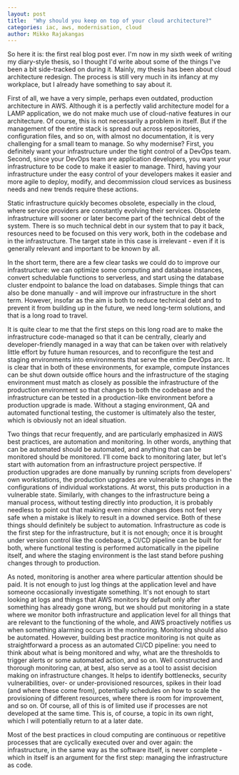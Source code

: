 ```yaml
---
layout: post
title:  "Why should you keep on top of your cloud architecture?"
categories: iac, aws, modernisation, cloud
author: Mikko Rajakangas
---
```

So here it is: the first real blog post ever. I'm now in my sixth week of writing
my diary-style thesis, so I thought I'd write about some of the things I've been
a bit side-tracked on during it. Mainly, my thesis has been about cloud architecture
redesign. The process is still very much in its infancy at my workplace, but I
already have something to say about it.

<!--excerpt-->

First of all, we have a very simple, perhaps even outdated, production architecture
in AWS. Although it is a perfectly valid architecture model for a LAMP application,
we do not make much use of cloud-native features in our architecture. Of course,
this is not necessarily a problem in itself. But if the management of the entire
stack is spread out across repositories, configuration files, and so on, with
almost no documentation, it is very challenging for a small team to manage. So
why modernise? First, you definitely want your infrastructure under the tight
control of a DevOps team. Second, since your DevOps team are application developers,
you want your infrastructure to be code to make it easier to manage. Third, having
your infrastructure under the easy control of your developers makes it easier
and more agile to deploy, modify, and decommission cloud services as business
needs and new trends require these actions.

Static infrastructure quickly becomes obsolete, especially in the cloud, where
service providers are constantly evolving their services. Obsolete infrastructure
will sooner or later become part of the technical debt of the system. There is
so much technical debt in our system that to pay it back, resources need to be
focused on this very work, both in the codebase and in the infrastructure. The
target state in this case is irrelevant - even if it is generally relevant and
important to be known by all.

In the short term, there are a few clear tasks we could do to improve our infrastructure:
we can optimize some computing and database instances, convert schedulable functions
to serverless, and start using the database cluster endpoint to balance the load
on databases. Simple things that can also be done manually - and will improve our
infrastructure in the short term. However, insofar as the aim is both to reduce
technical debt and to prevent it from building up in the future, we need long-term
solutions, and that is a long road to travel.

It is quite clear to me that the first steps on this long road are to make the
infrastructure code-managed so that it can be centrally, clearly and developer-friendly
managed in a way that can be taken over with relatively little effort by future
human resources, and to reconfigure the test and staging environments into environments
that serve the entire DevOps arc. It is clear that in both of these environments,
for example, compute instances can be shut down outside office hours and the infrastructure
of the staging environment must match as closely as possible the infrastructure
of the production environment so that changes to both the codebase and the infrastructure
can be tested in a production-like environment before a production upgrade is made.
Without a staging environment, QA and automated functional testing, the customer
is ultimately also the tester, which is obviously not an ideal situation.

Two things that recur frequently, and are particularly emphasized in AWS best
practices, are automation and monitoring. In other words, anything that can be
automated should be automated, and anything that can be monitored should be monitored.
I'll come back to monitoring later, but let's start with automation from an infrastructure
project perspective. If production upgrades are done manually by running scripts
from developers' own workstations, the production upgrades are vulnerable to changes
in the configurations of individual workstations. At worst, this puts production
in a vulnerable state. Similarly, with changes to the infrastructure being a manual
process, without testing directly into production, it is probably needless to point
out that making even minor changes does not feel very safe when a mistake is
likely to result in a downed service. Both of these things should definitely
be subject to automation. Infrastructure as code is the first step for the infrastructure,
but it is not enough; once it is brought under version control like the codebase,
a CI/CD pipeline can be built for both, where functional testing is performed
automatically in the pipeline itself, and where the staging environment is
the last stand before pushing changes through to production.

As noted, monitoring is another area where particular attention should be paid.
It is not enough to just log things at the application level and have someone
occasionally investigate something. It's not enough to start looking at logs and
things that AWS monitors by default only after something has already gone wrong,
but we should put monitoring in a state where we monitor both infrastructure and
application level for all things that are relevant to the functioning of the
whole, and AWS proactively notifies us when something alarming occurs in the
monitoring. Monitoring should also be automated. However, building best practice
monitoring is not quite as straightforward a process as an automated CI/CD pipeline:
you need to think about what is being monitored and why, what are the thresholds
to trigger alerts or some automated action, and so on. Well constructed and thorough
monitoring can, at best, also serve as a tool to assist decision making on infrastructure
changes. It helps to identify bottlenecks, security vulnerabilities, over- or
under-provisioned resources, spikes in their load (and where these come from),
potentially schedules on how to scale the provisioning of different resources,
where there is room for improvement, and so on. Of course, all of this is of limited
use if processes are not developed at the same time. This is, of course, a topic in
its own right, which I will potentially return to at a later date.

Most of the best practices in cloud computing are continuous or repetitive processes
that are cyclically executed over and over again: the infrastructure, in the same way
as the software itself, is never complete - which in itself is an argument
for the first step: managing the infrastructure as code.